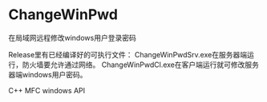 # ChangeWinPwd
在局域网远程修改windows用户登录密码


Release里有已经编译好的可执行文件：
ChangeWinPwdSrv.exe在服务器端运行，防火墙要允许通过网络。
ChangeWinPwdCl.exe在客户端运行就可修改服务器端windows用户密码。

C++ MFC windows API
